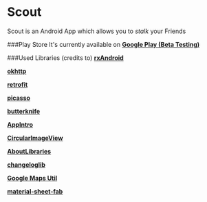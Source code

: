 # Scout
Scout is an Android App which allows you to *stalk* your Friends

###Play Store
It's currently available on **[ Google Play (Beta Testing)](https://play.google.com/apps/testing/de.mm.android.longitude)**

###Used Libraries (credits to)
**[rxAndroid](https://github.com/ReactiveX/RxAndroid)**

**[okhttp](http://square.github.io/okhttp/)**

**[retrofit](http://square.github.io/retrofit/)**

**[picasso](http://square.github.io/picasso/)**

**[butterknife](https://github.com/JakeWharton/butterknife)**

**[AppIntro](https://github.com/PaoloRotolo/AppIntro/)**

**[CircularImageView](https://github.com/Pkmmte/CircularImageView)**

**[AboutLibraries](https://github.com/mikepenz/AboutLibraries)**

**[changeloglib](https://github.com/gabrielemariotti/changeloglib)**

**[Google Maps Util]( https://github.com/googlemaps/android-maps-utils)**

**[material-sheet-fab](https://github.com/gowong/material-sheet-fab)**
